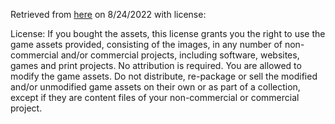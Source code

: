 Retrieved from [here](https://pppixel.itch.io/isoicons) on 8/24/2022 with license:

License: If you bought the assets, this license grants you the right to use the game assets provided, consisting of the images, in any number of non-commercial and/or commercial projects, including software, websites, games and print projects. No attribution is required. You are allowed to modify the game assets. Do not distribute, re-package or sell the modified and/or unmodified game assets on their own or as part of a collection, except if they are content files of your non-commercial or commercial project.
